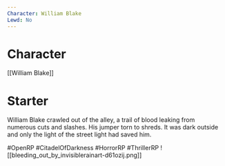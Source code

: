 ```yaml
---
Character: William Blake
Lewd: No
---
```

# Character
[[William Blake]]

# Starter
William Blake crawled out of the alley, a trail of blood leaking from numerous cuts and slashes. His jumper torn to shreds. It was dark outside and only the light of the street light had saved him.

#OpenRP #CitadelOfDarkness #HorrorRP #ThrillerRP 
![[bleeding_out_by_invisiblerainart-d61ozij.png]]